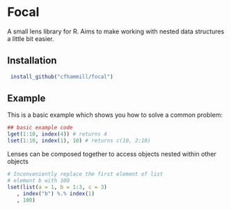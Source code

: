 # Focal

A small lens library for R. Aims to make working with nested data structures
a little bit easier.

## Installation

``` r
 install_github("cfhammill/focal")
```

## Example

This is a basic example which shows you how to solve a common problem:

``` r
## basic example code
lget(1:10, index(4)) # returns 4
lset(1:10, index(1), 10) # returns c(10, 2:10)
```

Lenses can be composed together to access objects nested
within other objects

```r
# Inconveniently replace the first element of list
# element b with 100
lset(list(a = 1, b = 1:3, c = 3)
   , index("b") %.% index(1)
   , 100)
```
